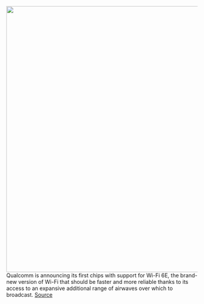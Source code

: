 <img src='https://cdn.vox-cdn.com/thumbor/mC-fmCbIq66C3RGTfuDjlQIpbSs=/0x0:2040x1360/1200x800/filters:focal(857x517:1183x843)/cdn.vox-cdn.com/uploads/chorus_image/image/66863156/acastro_180529_1777_qualcomm_0001.0.0.jpg' width='700px' /><br/>
Qualcomm is announcing its first chips with support for Wi-Fi 6E, the brand-new version of Wi-Fi that should be faster and more reliable thanks to its access to an expansive additional range of airwaves over which to broadcast.
<a href='https://www.theverge.com/2020/5/28/21271814/qualcomm-wifi-6e-6ghz-chips-phones-routers-announced-fastconnect'> Source <a/>